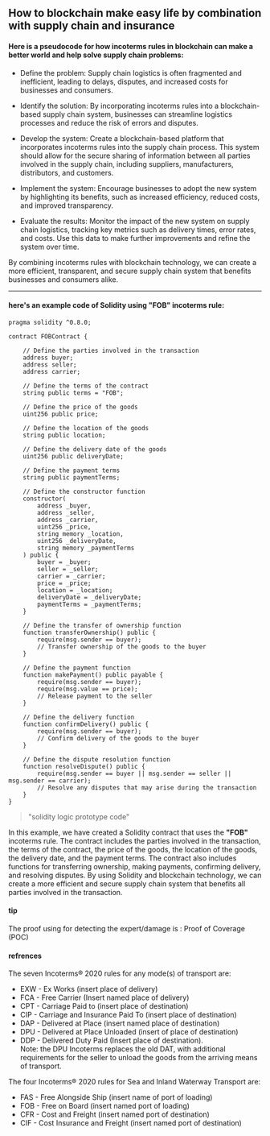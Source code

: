 ## How to blockchain make easy life by combination with supply chain and insurance

#### Here is a pseudocode for how incoterms rules in blockchain can make a better world and help solve supply chain problems:

- Define the problem: Supply chain logistics is often fragmented and inefficient, leading to delays, disputes, and increased costs for businesses and consumers.

- Identify the solution: By incorporating incoterms rules into a blockchain-based supply chain system, businesses can streamline logistics processes and reduce the risk of errors and disputes.

- Develop the system: Create a blockchain-based platform that incorporates incoterms rules into the supply chain process. This system should allow for the secure sharing of information between all parties involved in the supply chain, including suppliers, manufacturers, distributors, and customers.

- Implement the system: Encourage businesses to adopt the new system by highlighting its benefits, such as increased efficiency, reduced costs, and improved transparency.

- Evaluate the results: Monitor the impact of the new system on supply chain logistics, tracking key metrics such as delivery times, error rates, and costs. Use this data to make further improvements and refine the system over time.

By combining incoterms rules with blockchain technology, we can create a more efficient, transparent, and secure supply chain system that benefits businesses and consumers alike.

---

#### here's an example code of Solidity using **"FOB"** incoterms rule:

```solidity
pragma solidity ^0.8.0;

contract FOBContract {

    // Define the parties involved in the transaction
    address buyer;
    address seller;
    address carrier;

    // Define the terms of the contract
    string public terms = "FOB";

    // Define the price of the goods
    uint256 public price;

    // Define the location of the goods
    string public location;

    // Define the delivery date of the goods
    uint256 public deliveryDate;

    // Define the payment terms
    string public paymentTerms;

    // Define the constructor function
    constructor(
        address _buyer, 
        address _seller, 
        address _carrier, 
        uint256 _price, 
        string memory _location, 
        uint256 _deliveryDate, 
        string memory _paymentTerms
    ) public {
        buyer = _buyer;
        seller = _seller;
        carrier = _carrier;
        price = _price;
        location = _location;
        deliveryDate = _deliveryDate;
        paymentTerms = _paymentTerms;
    }

    // Define the transfer of ownership function
    function transferOwnership() public {
        require(msg.sender == buyer);
        // Transfer ownership of the goods to the buyer
    }

    // Define the payment function
    function makePayment() public payable {
        require(msg.sender == buyer);
        require(msg.value == price);
        // Release payment to the seller
    }

    // Define the delivery function
    function confirmDelivery() public {
        require(msg.sender == buyer);
        // Confirm delivery of the goods to the buyer
    }

    // Define the dispute resolution function
    function resolveDispute() public {
        require(msg.sender == buyer || msg.sender == seller || msg.sender == carrier);
        // Resolve any disputes that may arise during the transaction
    }
}
```

> "solidity logic prototype code"

In this example, we have created a Solidity contract that uses the **"FOB"** incoterms rule. The contract includes the parties involved in the transaction, the terms of the contract, the price of the goods, the location of the goods, the delivery date, and the payment terms. The contract also includes functions for transferring ownership, making payments, confirming delivery, and resolving disputes. By using Solidity and blockchain technology, we can create a more efficient and secure supply chain system that benefits all parties involved in the transaction.

#### tip
The proof using for detecting the expert/damage is : Proof of Coverage (POC)

#### refrences
The seven Incoterms® 2020 rules for any mode(s) of transport are: 
- EXW - Ex Works (insert place of delivery)
- FCA  - Free Carrier (Insert named place of delivery) 
- CPT  - Carriage Paid to (insert place of destination) 
- CIP -  Carriage and Insurance Paid To (insert place of destination)  
- DAP - Delivered at Place (insert named place of destination)  
- DPU - Delivered at Place Unloaded (insert of place of destination)  
- DDP - Delivered Duty Paid (Insert place of destination).  
Note: the DPU Incoterms replaces the old DAT, with additional requirements for the seller to unload the goods from the arriving means of transport. 

The four Incoterms® 2020 rules for Sea and Inland Waterway Transport are: 
- FAS - Free Alongside Ship (insert name of port of loading) 
- FOB - Free on Board (insert named port of loading) 
- CFR - Cost and Freight (insert named port of destination) 
- CIF -  Cost Insurance and Freight (insert named port of destination) 
